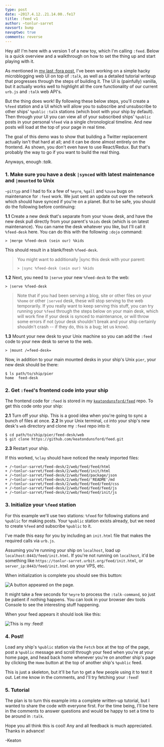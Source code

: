 ```yaml
---
type: post
date: ~2017.4.12..21.14.00..fe17
title: :feed v1
author: ~tonlur-sarret
navsort: bump
navuptwo: true
comments: reverse
---
```


Hey all! I'm here with a version 1 of a new toy, which I'm calling `:feed`. Below is a quick overview and a walkthrough on how to set the thing up and start playing with it.

As mentioned in [my last :fora post](https://urbit.org/~~/fora/posts/~2017.3.18..03.24.15..d6cd~/), I've been working on a simple hacky microblogging web UI on top of `:talk`, as well as a detailed tutorial writeup that progresses through the steps of building it. The UI is (painfully) vanilla, but it actually works well to highlight all the core functionality of our current `urb.js` and `:talk` web API's.

But the thing does work! By following these below steps, you'll create a `%feed` station and a UI which will allow you to subscribe and unsubscribe to other ships' `%public` `:talk` stations (which boot with your ship by default). Then through your UI you can view all of your subscribed ships' `%public` posts in your personal `%feed` via a single chronological timeline. And new posts will load at the top of your page in real time.

The goal of this demo was to show that building a Twitter replacement actually isn't that hard at all; and it can be done almost entirely on the frontend. As shown, you don't even have to use React/Redux. But that's probably the way to go if you want to build the real thing.

Anyways, enough *:talk*.

### 1. Make sure you have a desk `|synced` with latest maintenance and `|mounted` to Unix

`~pittyp` and I had to fix a few of `%eyre`, `%gall` and `%zuse` bugs on maintenance for `:feed` work. We just sent an update out over the network which should have synced if you're on a planet. But to be safe, you should do the following before continuing:

**1.1** Create a new desk that's separate from your `%home` desk, and have the new desk pull directly from your parent's `%kids` desk (which is on latest maintenance). You can name the desk whatever you like, but I'll call it `%feed-desk` here. You can do this with the following `:dojo` command:

```
> |merge %feed-desk (sein our) %kids
```
This should result in a blank/fresh `%feed-desk`.

> You might want to additionally |sync this desk with your parent:
> ```
> > |sync %feed-desk (sein our) %kids
> ```

**1.2** Next, you need to `|serve` your new `%feed-desk` to the web:

```
> |serve %feed-desk
```

> Note that if you had been serving a blog, site or other files on your `%home` or other `|served` desk, these will stop serving to the web temporarily. If you really want to keep serving this stuff, you can try running your `%feed` through the steps below on your main desk, which will work fine if your desk is synced to maintenance, or will throw some errors if not (your desk shouldn't break and your ship certainly shouldn't crash -- if they do, this is a bug; let us know).

**1.3** Mount your new desk to your Unix machine so you can add the `:feed` code to your new desk to serve to the web.

```
> |mount /=feed-desk=
```

Now, in addition to your main mounted desks in your ship's Unix `pier`, your new desk should be there:

```
$ ls path/to/ship/pier
home  feed-desk
```

### 2. Get `:feed`'s frontend code into your ship

The frontend code for `:feed` is stored in my [`keatondunsford/feed`](https://github.com/keatondunsford/feed) repo. To get this code onto your ship:

**2.1** Turn off your ship.  This is a good idea when you're going to sync a bunch of files at once.
**2.2** In your Unix terminal, `cd` into your ship's new desk's `web` directory and clone my `:feed` repo into it:

```
$ cd path/to/ship/pier/feed-desk/web
$ git clone https://github.com/keatondunsford/feed.git
```

**2.3** Restart your ship.

If this worked, `%clay` should have noticed the newly imported files:

```
+ /~tonlur-sarret/feed-desk/2/web/feed/feed/html
+ /~tonlur-sarret/feed-desk/2/web/feed/init/html
+ /~tonlur-sarret/feed-desk/2/web/feed/package/json
+ /~tonlur-sarret/feed-desk/2/web/feed/'README'/md
+ /~tonlur-sarret/feed-desk/2/web/feed/feed/feed/css
+ /~tonlur-sarret/feed-desk/2/web/feed/feed/feed/js
+ /~tonlur-sarret/feed-desk/2/web/feed/feed/init/js
```

### 3. Initialize your `%feed` station

For this example we'll use two stations: `%feed` for following stations and `%public` for making posts.  Your `%public` station exists already, but we need to create `%feed` and subscribe `%public` to it.

I've made this easy for you by including an `init.html` file that makes the required calls via `urb.js`.

Assuming you're running your ship on `localhost`, load up `localhost:8443/feed/init.html`. If you're not running on `localhost`, it'd be something like `https://tonlur-sarret.urbit.org/feed/init.html`, or `server_ip:8443/feed/init.html` on your VPS, etc.

When initialization is complete you should see this button:

![A button appeared on the page.](https://cloud.githubusercontent.com/assets/13459143/24977700/c4153142-1f82-11e7-8201-b74888cc600b.png)

It might take a few seconds for `%eyre` to process the `:talk-command`, so just be patient if nothing happens.  You can look in your browser dev tools Console to see the interesting stuff happening.

When your feed appears it should look like this:

![This is my :feed!](https://cloud.githubusercontent.com/assets/13459143/24977702/c668050a-1f82-11e7-9937-ed859496938b.png)

### 4. Post!

Load any ship's `%public` station via the `Fetch` box at the top of the page, post a `%public` message and scroll through your feed when you're at your home page, and head back home whenever you're on another ship's page by clicking the `Home` button at the top of another ship's `%public` feed.

This is just a skeleton, but it'll be fun to get a few people using it to test it out.  Let me know in the comments, and I'll try fetching your `:feed`!

### 5. Tutorial

The plan is to turn this example into a complete written-up tutorial, but I wanted to share the code with everyone first.  For the time being, I'll be here in the comments to answer questions and would be happy to set a time to be around in `:talk`.

Hope you all think this is cool! Any and all feedback is much appreciated. Thanks in advance!

-Keaton